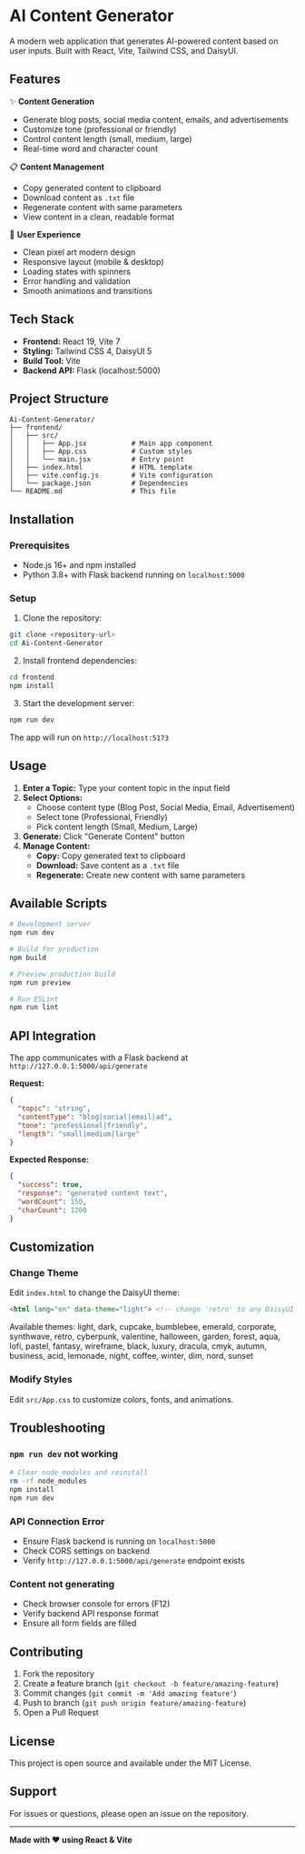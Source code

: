 # AI Content Generator

A modern web application that generates AI-powered content based on user inputs. Built with React, Vite, Tailwind CSS, and DaisyUI.

## Features

✨ **Content Generation**
- Generate blog posts, social media content, emails, and advertisements
- Customize tone (professional or friendly)
- Control content length (small, medium, large)
- Real-time word and character count

📋 **Content Management**
- Copy generated content to clipboard
- Download content as `.txt` file
- Regenerate content with same parameters
- View content in a clean, readable format

🎨 **User Experience**
- Clean pixel art modern design
- Responsive layout (mobile & desktop)
- Loading states with spinners
- Error handling and validation
- Smooth animations and transitions

## Tech Stack

- **Frontend:** React 19, Vite 7
- **Styling:** Tailwind CSS 4, DaisyUI 5
- **Build Tool:** Vite
- **Backend API:** Flask (localhost:5000)

## Project Structure

```
Ai-Content-Generator/
├── frontend/
│   ├── src/
│   │   ├── App.jsx           # Main app component
│   │   ├── App.css           # Custom styles
│   │   └── main.jsx          # Entry point
│   ├── index.html            # HTML template
│   ├── vite.config.js        # Vite configuration
│   └── package.json          # Dependencies
└── README.md                 # This file
```

## Installation

### Prerequisites
- Node.js 16+ and npm installed
- Python 3.8+ with Flask backend running on `localhost:5000`

### Setup

1. Clone the repository:
```bash
git clone <repository-url>
cd Ai-Content-Generator
```

2. Install frontend dependencies:
```bash
cd frontend
npm install
```

3. Start the development server:
```bash
npm run dev
```

The app will run on `http://localhost:5173`

## Usage

1. **Enter a Topic:** Type your content topic in the input field
2. **Select Options:**
   - Choose content type (Blog Post, Social Media, Email, Advertisement)
   - Select tone (Professional, Friendly)
   - Pick content length (Small, Medium, Large)
3. **Generate:** Click "Generate Content" button
4. **Manage Content:**
   - **Copy:** Copy generated text to clipboard
   - **Download:** Save content as a `.txt` file
   - **Regenerate:** Create new content with same parameters

## Available Scripts

```bash
# Development server
npm run dev

# Build for production
npm build

# Preview production build
npm run preview

# Run ESLint
npm run lint
```

## API Integration

The app communicates with a Flask backend at `http://127.0.0.1:5000/api/generate`

**Request:**
```json
{
  "topic": "string",
  "contentType": "blog|social|email|ad",
  "tone": "professional|friendly",
  "length": "small|medium|large"
}
```

**Expected Response:**
```json
{
  "success": true,
  "response": "generated content text",
  "wordCount": 150,
  "charCount": 1200
}
```

## Customization

### Change Theme
Edit `index.html` to change the DaisyUI theme:
```html
<html lang="en" data-theme="light"> <!-- change 'retro' to any DaisyUI theme -->
```

Available themes: light, dark, cupcake, bumblebee, emerald, corporate, synthwave, retro, cyberpunk, valentine, halloween, garden, forest, aqua, lofi, pastel, fantasy, wireframe, black, luxury, dracula, cmyk, autumn, business, acid, lemonade, night, coffee, winter, dim, nord, sunset

### Modify Styles
Edit `src/App.css` to customize colors, fonts, and animations.

## Troubleshooting

### `npm run dev` not working
```bash
# Clear node_modules and reinstall
rm -rf node_modules
npm install
npm run dev
```

### API Connection Error
- Ensure Flask backend is running on `localhost:5000`
- Check CORS settings on backend
- Verify `http://127.0.0.1:5000/api/generate` endpoint exists

### Content not generating
- Check browser console for errors (F12)
- Verify backend API response format
- Ensure all form fields are filled

## Contributing

1. Fork the repository
2. Create a feature branch (`git checkout -b feature/amazing-feature`)
3. Commit changes (`git commit -m 'Add amazing feature'`)
4. Push to branch (`git push origin feature/amazing-feature`)
5. Open a Pull Request

## License

This project is open source and available under the MIT License.

## Support

For issues or questions, please open an issue on the repository.

---

**Made with ❤️ using React & Vite**